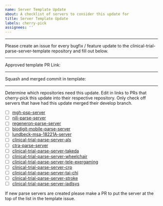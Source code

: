 ```yaml
---
name: Server Template Update
about: A checklist of servers to consider this update for
title: Server Template Update
labels: cherry-pick
assignees: ''
---
```

---
Please create an issue for every bugfix / feature update to the clinical-trial-parse-server-template repository and fill out below.

---

Approved template PR Link:

--- 
Squash and merged commit in template: 

---

Determine which repositories need this update. Edit in links to PRs that cherry-pick this update into their respective repository. Only check off servers that have had this update merged their develop branch.

- [ ] [mgh-psp-server](https://github.com/biosensics/mgh-psp-server)
- [ ] [nili-parse-server](https://github.com/biosensics/nili-parse-server)
- [ ] [regeneron-parse-server](https://github.com/biosensics/regeneron-parse-server)
- [ ] [biodigit-mobile-parse-server](https://github.com/biosensics/biodigit-mobile-parse-server)
- [ ] [lundbeck-msa-18221A-server](https://github.com/biosensics/lundbeck-msa-18221A-server)
- [ ] [clinical-trial-parse-server-als](https://github.com/biosensics/clinical-trial-parse-server-als)
- [ ] [ctra-parse-server](https://github.com/biosensics/ctra-parse-server)
- [ ] [clinical-trial-parse-server-takeda](https://github.com/biosensics/clinical-trial-parse-server-takeda)
- [ ] [clinical-trial-parse-server-wheelchair](https://github.com/biosensics/clinical-trial-parse-server-wheelchair)
- [ ] [clinical-trial-parse-server-tele-exergaming](https://github.com/biosensics/clinical-trial-parse-server-tele-exergaming)
- [ ] [clinical-trial-parse-server-crp](https://github.com/biosensics/clinical-trial-parse-server-crp)
- [ ] [clinical-trial-parse-server-tai-chi](https://bitbucket.org/biosensics/clinical-trial-parse-server-tai-chi/)
- [ ] [clinical-trial-parse-server-stroke](https://github.com/biosensics/clinical-trial-parse-server-stroke)
- [ ] [clinical-trial-parse-server-iadlsys](https://github.com/biosensics/clinical-trial-parse-server-iadlsys)

If new parse servers are created please make a PR to put the server at the top of the list in the template issue.
